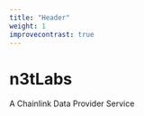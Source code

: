 ```yaml
---
title: "Header"
weight: 1
improvecontrast: true
---
```


# n3tLabs

A Chainlink Data Provider Service
